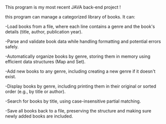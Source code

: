 This program is my most recent JAVA back-end project ! 

this program can manage a categorized library of books. It can:

-Load books from a file, where each line contains a genre and the book's details (title, author, publication year).

-Parse and validate book data while handling formatting and potential errors safely.

-Automatically organize books by genre, storing them in memory using efficient data structures (Map and Set).

-Add new books to any genre, including creating a new genre if it doesn't exist.

-Display books by genre, including printing them in their original or sorted order (e.g., by title or author).

-Search for books by title, using case-insensitive partial matching.

-Save all books back to a file, preserving the structure and making sure newly added books are included.
